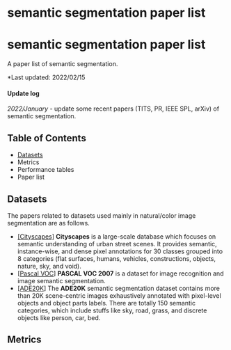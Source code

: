 # semantic segmentation paper list
# semantic segmentation paper list

A paper list of  semantic segmentation.

*Last updated: 2022/02/15

#### Update log

*2022/January* - update some recent papers (TITS, PR, IEEE SPL, arXiv) of  semantic segmentation.  

##

## Table of Contents

- [Datasets](https://github.com/xiehousen/semantic-segmentation_papers/edit/main/README.md#Datasets)
- Metrics
- Performance tables
- Paper list

##

## Datasets

The papers related to datasets used mainly in natural/color image segmentation are as follows.

- [[Cityscapes]](https://paperswithcode.com/dataset/cityscapes)  **Cityscapes** is a large-scale database which focuses on semantic understanding of urban street scenes. It provides semantic, instance-wise, and dense pixel annotations for 30 classes grouped into 8 categories (flat surfaces, humans, vehicles, constructions, objects, nature, sky, and void). 
- [[Pascal VOC](http://host.robots.ox.ac.uk/pascal/VOC/)] **PASCAL VOC 2007** is a dataset for image recognition and image semantic segmentation.
- [[ADE20K](https://groups.csail.mit.edu/vision/datasets/ADE20K/)] The **ADE20K** semantic segmentation dataset contains more than 20K scene-centric images exhaustively annotated with pixel-level objects and object parts labels. There are totally 150 semantic categories, which include stuffs like sky, road, grass, and discrete objects like person, car, bed.

##

## Metrics
